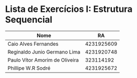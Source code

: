 # Lista de Exercícios I: Estrutura Sequencial

| Nome                           | RA         |
| ------------------------------ | ---------- |
| Caio Alves Fernandes           | 4231925609 |
| Reginaldo Junio Germano Lima   | 4231920748 |
| Paulo Vítor Amorim de Oliveira | 323114192  |
| Phillipe W.R Sodré             | 4231925672 |
